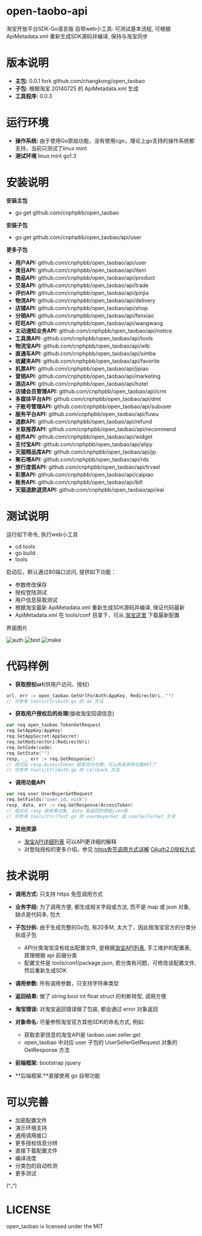 open-taobo-api
==============
淘宝开放平台SDK-Go语言版
自带web小工具: 可测试基本流程, 可根据 ApiMetadata.xml 重新生成SDK源码并编译, 保持与淘宝同步

版本说明
========

* **主包:** 0.0.1 fork github.com/changkong/open_taobao
* **子包:** 根据淘宝 20140725 的 ApiMetadata.xml 生成
* **工具程序:** 0.0.3


运行环境
========

* **操作系统:** 由于使用Go原始功能，没有使用cgo，理论上go支持的操作系统都支持，当前只测试了linux mint
* **测试环境** linux mint go1.3

安装说明
========

**安装主包**

* go get github.com/cnphpbb/open_taobao

**安装子包**

* go get github.com/cnphpbb/open_taobao/api/user

**更多子包**

* **用户API:**  github.com/cnphpbb/open_taobao/api/user
* **类目API:**  github.com/cnphpbb/open_taobao/api/item
* **商品API:**  github.com/cnphpbb/open_taobao/api/product
* **交易API:**  github.com/cnphpbb/open_taobao/api/trade
* **评价API:**  github.com/cnphpbb/open_taobao/api/pinjia
* **物流API:**  github.com/cnphpbb/open_taobao/api/delivery
* **店铺API:**  github.com/cnphpbb/open_taobao/api/shop
* **分销API:**  github.com/cnphpbb/open_taobao/api/fenxiao
* **旺旺API:**  github.com/cnphpbb/open_taobao/api/wangwang
* **主动通知业务API:**  github.com/cnphpbb/open_taobao/api/notice
* **工具类API:**  github.com/cnphpbb/open_taobao/api/tools
* **物流宝API:**  github.com/cnphpbb/open_taobao/api/wlb
* **直通车API:**  github.com/cnphpbb/open_taobao/api/simba
* **收藏夹API:**  github.com/cnphpbb/open_taobao/api/favorite
* **机票API:**  github.com/cnphpbb/open_taobao/api/jipiao
* **营销API:**  github.com/cnphpbb/open_taobao/api/marketing
* **酒店API:**  github.com/cnphpbb/open_taobao/api/hotel
* **店铺会员管理API:**  github.com/cnphpbb/open_taobao/api/crm
* **多媒体平台API:**  github.com/cnphpbb/open_taobao/api/dmt
* **子账号管理API:**  github.com/cnphpbb/open_taobao/api/subuser
* **服务平台API:**  github.com/cnphpbb/open_taobao/api/fuwu
* **退款API:**  github.com/cnphpbb/open_taobao/api/refund
* **关联推荐API:**  github.com/cnphpbb/open_taobao/api/recommend
* **组件API:**  github.com/cnphpbb/open_taobao/api/widget
* **支付宝API:**  github.com/cnphpbb/open_taobao/api/alipy
* **天猫精品库API:**  github.com/cnphpbb/open_taobao/api/jp
* **聚石塔API:**  github.com/cnphpbb/open_taobao/api/rds
* **旅行度假API:**  github.com/cnphpbb/open_taobao/api/trvael
* **彩票API:**  github.com/cnphpbb/open_taobao/api/caipiao
* **账务API:**  github.com/cnphpbb/open_taobao/api/bill
* **天猫退款退货API:**  github.com/cnphpbb/open_taobao/api/eai

测试说明
========

运行如下命令, 执行web小工具

* cd tools
* go build .
* tools

启动后，默认通过80端口访问, 提供如下功能：

* 参数修改保存
* 授权登陆测试
* 用户信息获取测试
* 根据淘宝最新 ApiMetadata.xml 重新生成SDK源码并编译, 保证代码最新
* ApiMetadata.xml 在 tools/conf 目录下，可从 [淘宝这里](http://api.taobao.com/myresources/standardSdk.htm) 下载最新配置

界面图片

![auth](./tools/photos/auth.jpg)
![test](./tools/photos/test.jpg)
![make](./tools/photos/make.jpg)

代码样例
========

* **获取授权url**(供用户访问、授权)

```go
url, err := open_taobao.GetUrlForAuth(AppKey, RedirectUri, "")
// 可参考 tools/CtrlAuth.go 的 do 方法
```
  
* **获取用户授权后的处理**(接收淘宝回调信息)

```go
var req open_taobao.TokenGetRequest
req.SetAppKey(AppKey)
req.SetAppSecret(AppSecret)
req.SetRedirectUri(RedirectUri)
req.SetCode(code)
req.SetState("")
resp, _, err := req.GetResponse()
// 成功后 resp.AccessToken 就是访问令牌，可以用来调用功能API了
// 可参考 tools/CtrlAuth.go 的 callback 方法
```

* **调用功能API**

```go
var req user.UserBuyerGetRequest
req.SetFields("user_id, nick")
resp, data, err := req.GetResponse(AccessToken)
// 成功后 resp 是结果对象, data 是返回的原始json串
// 可参考 tools/CtrlTest.go 的 userBuyerGet 或 userSellerGet 方法
```

* **其他资源**

  * [淘宝API详细列表](http://open.taobao.com/doc/category_list.htm?id=102) 可以API更详细的解释
  * 对登陆授权的更多介绍，参见  [https免签调用方式详解](http://open.taobao.com/doc/detail.htm?id=994) [OAuth2.0授权方式](http://open.taobao.com/doc/detail.htm?id=118)

技术说明
========

* **调用方式:** 只支持 https 免签调用方式
* **业务字段:** 为了调用方便, 都生成相关字段或方法, 而不是 map 或 json 对象, 缺点是代码多, 包大
* **子包分拆:** 由于生成完整的Go包, 有20多M, 太大了，因此按淘宝官方的分类分拆成子包

  * API分类淘宝没有给出配置文件, 是根据[淘宝API列表](http://open.taobao.com/doc/category_list.htm?id=102), 手工维护的配置表, 原理根据 api 前缀分类
  * 配置文件是 tools/conf/package.json, 若分类有问题，可修改该配置文件, 然后重新生成SDK

* **调用参数:** 所有调用参数，只支持字符串类型
* **返回结果:** 做了 string bool int float struct 的判断转型, 调用方便
* **淘宝错误:** 对淘宝返回错误做了包装, 都会通过 error 对象返回
* **对象命名:** 尽量参照淘宝官方其他SDK的命名方式, 例如:

  * 获取卖家信息的淘宝API是 taobao.user.seller.get
  * open_taobao 中对应 user 子包的 UserSellerGetRequest 对象的 GetResponse 方法

* **前端框架:** bootstrap jquery
* **后端框架:**直接使用 go 自带功能

可以完善
========

* 加密配置文件
* 演示环境支持
* 通用调用接口
* 更多授权信息分辨
* 直接下载配置文件
* 编译进度
* 分类包的自动检测
* 更多测试

(^_^)

LICENSE
=======
open_taobao is licensed under the MIT

